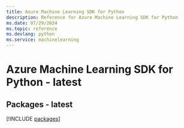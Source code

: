 ```yaml
---
title: Azure Machine Learning SDK for Python
description: Reference for Azure Machine Learning SDK for Python
ms.date: 07/29/2024
ms.topic: reference
ms.devlang: python
ms.service: machinelearning
---
```

# Azure Machine Learning SDK for Python - latest
## Packages - latest
[!INCLUDE [packages](machine-learning-index.md)]